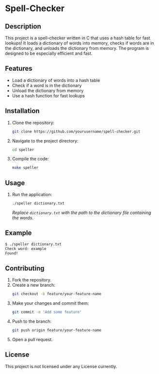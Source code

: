 # Spell-Checker

## Description
This project is a spell-checker written in C that uses a hash table for fast lookups! It loads a dictionary of words into memory, checks if words are in the dictionary, and unloads the dictionary from memory. The program is designed to be especially efficient and fast. 

## Features
- Load a dictionary of words into a hash table
- Check if a word is in the dictionary
- Unload the dictionary from memory
- Use a hash function for fast lookups

## Installation
1. Clone the repository:
   ```bash
   git clone https://github.com/yourusername/spell-checker.git
   ```
2. Navigate to the project directory:
   ```bash
   cd speller
   ```
3. Compile the code:
   ```bash
   make speller
   ```

## Usage
1. Run the application:
   ```bash
   ./speller dictionary.txt
   ```
   *Replace `dictionary.txt` with the path to the dictionary file containing the words*.

## Example
```bash
$ ./speller dictionary.txt
Check word: example
Found!
```

## Contributing
1. Fork the repository.
2. Create a new branch:
   ```bash
   git checkout -b feature/your-feature-name
   ```
3. Make your changes and commit them:
   ```bash
   git commit -m 'Add some feature'
   ```
4. Push to the branch:
   ```bash
   git push origin feature/your-feature-name
   ```
5. Open a pull request.

## License
This project is not licensed under any License currently.

